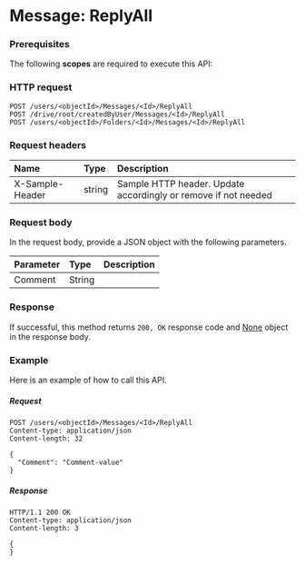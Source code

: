 # Message: ReplyAll


### Prerequisites
The following **scopes** are required to execute this API: 
### HTTP request
<!-- { "blockType": "ignored" } -->
```http
POST /users/<objectId>/Messages/<Id>/ReplyAll
POST /drive/root/createdByUser/Messages/<Id>/ReplyAll
POST /users/<objectId>/Folders/<Id>/Messages/<Id>/ReplyAll

```
### Request headers
| Name       | Type | Description|
|:---------------|:--------|:----------|
| X-Sample-Header  | string  | Sample HTTP header. Update accordingly or remove if not needed|

### Request body
In the request body, provide a JSON object with the following parameters.

| Parameter	   | Type	|Description|
|:---------------|:--------|:----------|
|Comment|String||

### Response
If successful, this method returns `200, OK` response code and [None](../resources/none.md) object in the response body.

### Example
Here is an example of how to call this API.
##### Request
<!-- {
  "blockType": "request",
  "name": "message_replyall"
}-->
```http
POST /users/<objectId>/Messages/<Id>/ReplyAll
Content-type: application/json
Content-length: 32

{
  "Comment": "Comment-value"
}
```

##### Response
<!-- {
  "blockType": "response",
  "truncated": false,
  "@odata.type": "none"
} -->
```http
HTTP/1.1 200 OK
Content-type: application/json
Content-length: 3

{
}
```

<!-- uuid: f1787cf6-ff5b-4dd9-bdbf-396ffef14ad3
2015-10-16 23:06:06 UTC -->
<!-- {
  "type": "#page.annotation",
  "description": "Message: ReplyAll",
  "keywords": "",
  "section": "documentation",
  "tocPath": ""
}-->
